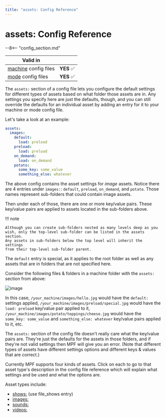 ```yaml
---
title: "assets: Config Reference"
---
```


# assets: Config Reference

--8<-- "config_section.md"

| Valid in | |
|-----|:----:|
|[machine](instructions/machine_config.md) config files |**YES** :white_check_mark:|
|[mode](instructions/mode_config.md) config files|**YES** :white_check_mark:|

The `assets:` section of a config file lets you configure the default
settings for different types of assets based on what folder those assets
are in. Any settings you specify here are just the defaults, though, and
you can still override the defaults for an individual asset by adding an
entry for it to your machine or mode config file.

Let's take a look at an example:

``` yaml
assets:
  images:
    default:
      load: preload
    preload:
      load: preload
    on_demand:
      load: on_demand
    potato:
      some_key: some_value
      something_else: whatever
```

The above config contains the asset settings for *image* assets. Notice
there are 4 entries under `images:`: `default`, `preload`, `on_demand`,
and `potato`. Those names represent sub-folders that could contain image
assets.

Then under each of those, there are one or more key/value pairs. These
key/value pairs are applied to assets located in the sub-folders above.

!!! note

    Although you can create sub-folders nested as many levels deep as you
    wish, only the top-level sub-folder can be listed in the assets section.
    Any assets in sub-folders below the top level will inherit the settings
    from their top-level sub-folder parent.

The `default` entry is special, as it applies to the root folder as well
as any assets that are in folders that are not specified here.

Consider the following files & folders in a machine folder with the
`assets:` section from above:

![image](images/image_asset_folder_structure.png)

In this case, `/your_machine/images/hello.jpg` would have the `default:`
settings applied, `/your_machine/images/preload/special.jpg` would have
the `load: preload` key/value pair applied to it,
`/your_machine/images/potato/toppings/cheese.jpg` would have the
`some_key: some_value` and `something_else: whatever` key/value pairs
applied to it, etc.

The `assets:` section of the config file doesn't really care what the
key/value pairs are. They're just the defaults for the assets in those
folders, and if they're not valid settings then MPF will give you an
error. (Note that different types of assets have different settings
options and different keys & values that are correct.)

Currently MPF supports four kinds of assets. Click on each to go to that
asset type's description in the config file reference which will
explain what settings and be used and what the options are.

Asset types include:

* [shows:](shows.md) (use file_shows entry)
* [images:](images.md)
* [sounds:](sounds.md)
* [videos:](videos.md)
